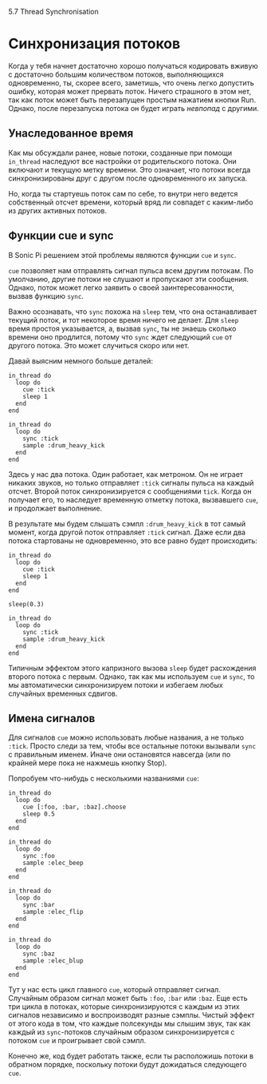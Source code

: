 5.7 Thread Synchronisation

# Синхронизация потоков

Когда у тебя начнет достаточно хорошо получаться кодировать вживую с достаточно
большим количеством потоков, выполняющихся одновременно, ты, скорее всего, заметишь,
что очень легко допустить ошибку, которая может прервать поток. Ничего страшного
в этом нет, так как поток может быть перезапущен простым нажатием кнопки Run.
Однако, после перезапуска потока он будет играть *невпопад* с другими.

## Унаследованное время

Как мы обсуждали ранее, новые потоки, созданные при помощи `in_thread` наследуют
все настройки от родительского потока. Они включают и текущую метку времени. Это
означает, что потоки всегда синхронизированы друг с другом после одновременного
их запуска.

Но, когда ты стартуешь поток сам по себе, то внутри него ведется собственный
отсчет времени, который вряд ли совпадет с каким-либо из других активных потоков.

## Функции cue и sync

В Sonic Pi решением этой проблемы являются функции `cue` и `sync`.

`cue` позволяет нам отправлять сигнал пульса всем другим потокам. По умолчанию,
другие потоки не слушают и пропускают эти сообщения. Однако, поток может легко
заявить о своей заинтересованности, вызвав функцию `sync`.

Важно осознавать, что `sync` похожа на `sleep` тем, что она останавливает текущий
поток, и тот некоторое время ничего не делает. Для `sleep` время простоя указывается,
а, вызвав `sync`, ты не знаешь сколько времени оно продлится, потому что `sync`
ждет следующий `cue` от другого потока. Это может случиться скоро или нет.

Давай выясним немного больше деталей:

```
in_thread do
  loop do
    cue :tick
    sleep 1
  end
end

in_thread do
  loop do
    sync :tick
    sample :drum_heavy_kick
  end
end
```

Здесь у нас два потока. Один работает, как метроном. Он не играет никаких звуков,
но только отправляет `:tick` сигналы пульса на каждый отсчет. Второй поток
синхронизируется с сообщениями `tick`. Когда он получает его, то наследует временную
отметку потока, вызвавшего `cue`, и продолжает выполнение.

В результате мы будем слышать сэмпл `:drum_heavy_kick` в тот самый момент, когда
другой поток отправляет `:tick` сигнал. Даже если два потока стартованы не
одновременно, это все равно будет происходить:

```
in_thread do
  loop do
    cue :tick
    sleep 1
  end
end

sleep(0.3)

in_thread do
  loop do
    sync :tick
    sample :drum_heavy_kick
  end
end
```

Типичным эффектом этого капризного вызова `sleep` будет расхождения второго
потока с первым. Однако, так как мы используем `cue` и `sync`, то мы автоматически
синхронизируем потоки и избегаем любых случайных временных сдвигов.

## Имена сигналов

Для сигналов `cue` можно использовать любые названия, а не только `:tick`. Просто
следи за тем, чтобы все остальные потоки вызывали `sync` с правильным именем.
Иначе они остановятся навсегда (или по крайней мере пока не нажмешь кнопку Stop).

Попробуем что-нибудь с несколькими названиями `cue`:

```
in_thread do
  loop do
    cue [:foo, :bar, :baz].choose
    sleep 0.5
  end
end

in_thread do
  loop do
    sync :foo
    sample :elec_beep
  end
end

in_thread do
  loop do
    sync :bar
    sample :elec_flip
  end
end

in_thread do
  loop do
    sync :baz
    sample :elec_blup
  end
end
```

Тут у нас есть цикл главного `cue`, который отправляет сигнал. Случайным образом
сигнал может быть `:foo`, `:bar` или `:baz`. Еще есть три цикла в потоках, которые
синхронизируются с каждым из этих сигналов независимо и воспроизводят разные
сэмплы. Чистый эффект от этого кода в том, что каждые полсекунды мы слышим звук,
так как каждый из `sync`-потоков случайным образом синхронизируется с потоком `cue`
и проигрывает свой сэмпл.

Конечно же, код будет работать также, если ты расположишь потоки в обратном порядке,
поскольку потоки будут дожидаться следующего `cue`.

